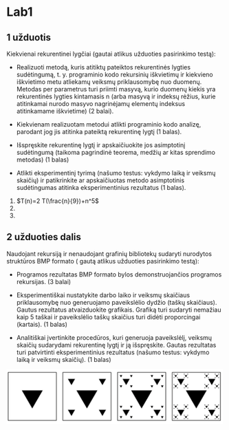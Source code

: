 ﻿# Lab1

## 1 užduotis
Kiekvienai rekurentinei lygčiai (gautai atlikus užduoties pasirinkimo testą):

* Realizuoti metodą, kuris atitiktų pateiktos rekurentinės lygties sudėtingumą, t. y.
	programinio kodo rekursinių iškvietimų ir kiekvieno iškvietimo metu atliekamų veiksmų
	priklausomybę nuo duomenų. Metodas per parametrus turi priimti masyvą, kurio duomenų kiekis
	yra rekurentinės lygties kintamasis n (arba masyvą ir indeksų rėžius, kurie atitinkamai
	nurodo masyvo nagrinėjamų elementų indeksus atitinkamame iškvietime) (2 balai).

* Kiekvienam realizuotam metodui atlikti programinio kodo analizę, parodant jog jis atitinka
	pateiktą rekurentinę lygtį (1 balas).

* Išspręskite rekurentinę lygtį ir apskaičiuokite jos asimptotinį sudėtingumą (taikoma
	pagrindinė teorema, medžių ar kitas sprendimo metodas) (1 balas)

* Atlikti eksperimentinį tyrimą (našumo testus: vykdymo laiką ir veiksmų skaičių) ir patikrinkite
	ar apskaičiuotas metodo asimptotinis sudėtingumas atitinka eksperimentinius rezultatus (1 balas).

1. $T(n)=2 T(\frac{n}{9})+n^5$
2.
3.

## 2 užduoties dalis
Naudojant rekursiją ir nenaudojant grafinių bibliotekų sudaryti nurodytos struktūros
BMP formato ( gautą atlikus užduoties pasirinkimo testą):

* Programos rezultatas BMP formato bylos demonstruojančios programos rekursijas. (3 balai)

* Eksperimentiškai nustatykite darbo laiko ir veiksmų skaičiaus priklausomybę nuo generuojamo
	paveikslėlio dydžio (taškų skaičiaus). Gautus rezultatus atvaizduokite grafikais.
	Grafiką turi sudaryti nemažiau kaip 5 taškai ir paveikslėlio taškų skaičius turi didėti
	proporcingai (kartais). (1 balas)

* Analitiškai įvertinkite procedūros, kuri generuoja paveikslėlį, veiksmų skaičių sudarydami
	rekurentinę lygtį ir ją išspręskite. Gautas rezultatas turi patvirtinti eksperimentinius
	rezultatus (našumo testus: vykdymo laiką ir veiksmų skaičių). (1 balas)

![Užduotis 2](./uzduotis2.png)